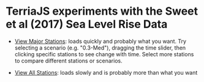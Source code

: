 # TerriaJS experiments with the Sweet et al (2017) Sea Level Rise Data

* [View Major Stations](https://gamone.whoi.edu/terriajs/#clean&map=2d&proxy/_60s/https://raw.githubusercontent.com/rsignell-usgs/sweet_slr/master/sweet_major.json): loads quickly and probably what you want.  Try selecting a scenario (e.g. "0.3-Med"), dragging the time slider, then clicking specific stations to see change with time.  Select more stations to compare different stations or scenarios. 

* [View All Stations](https://gamone.whoi.edu/terriajs/#clean&map=2d&proxy/_60s/https://raw.githubusercontent.com/rsignell-usgs/sweet_slr/master/sweet_all.json):  loads slowly and is probably more than what you want

